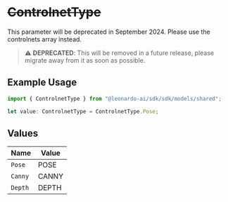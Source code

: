 # ~~ControlnetType~~

This parameter will be deprecated in September 2024. Please use the controlnets array instead.

> :warning: **DEPRECATED**: This will be removed in a future release, please migrate away from it as soon as possible.

## Example Usage

```typescript
import { ControlnetType } from "@leonardo-ai/sdk/sdk/models/shared";

let value: ControlnetType = ControlnetType.Pose;
```

## Values

| Name    | Value   |
| ------- | ------- |
| `Pose`  | POSE    |
| `Canny` | CANNY   |
| `Depth` | DEPTH   |